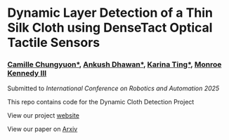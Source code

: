 # Dynamic Layer Detection of a Thin Silk Cloth using DenseTact Optical Tactile Sensors

### [Camille Chungyuon*](https://arm.stanford.edu/people/camille-chungyoun), [Ankush Dhawan*](https://arm.stanford.edu/people/ankush-dhawan), [Karina Ting*](https://arm.stanford.edu/people/karina-ting), [Monroe Kennedy III](https://monroekennedy3.com/)

Submitted to _International Conference on Robotics and Automation 2025_

This repo contains code for the Dynamic Cloth Detection Project

View our project [website](https://armlabstanford.github.io/dynamic-cloth-detection)

View our paper on [Arxiv](https://arm.stanford.edu/people/camille-chungyoun)
